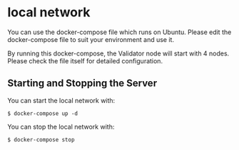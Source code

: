 # local network

You can use the docker-compose file which runs on Ubuntu.
Please edit the docker-compose file to suit your environment and use it.

By running this docker-compose, the Validator node will start with 4 nodes. 
Please check the file itself for detailed configuration.

## Starting and Stopping the Server
You can start the local network with:
```
$ docker-compose up -d
```

You can stop the local network with:
```
$ docker-compose stop
```
